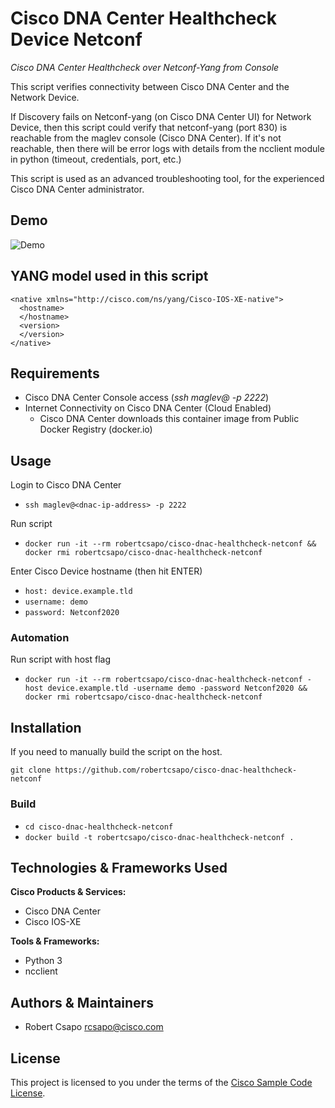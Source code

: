 # Cisco DNA Center Healthcheck Device Netconf

*Cisco DNA Center Healthcheck over Netconf-Yang from Console*

This script verifies connectivity between Cisco DNA Center and the Network Device.
 
If Discovery fails on Netconf-yang (on Cisco DNA Center UI) for Network Device, then this script could verify that netconf-yang (port 830) is reachable from the maglev console (Cisco DNA Center).
If it's not reachable, then there will be error logs with details from the ncclient module in python (timeout, credentials, port, etc.)
 
This script is used as an advanced troubleshooting tool, for the experienced Cisco DNA Center administrator.

## Demo

![Demo](./demo.gif)

## YANG model used in this script
```
<native xmlns="http://cisco.com/ns/yang/Cisco-IOS-XE-native">
  <hostname>
  </hostname>
  <version>
  </version>
</native>
```

## Requirements

* Cisco DNA Center Console access (_ssh maglev@<dnac-ip-address> -p 2222_)
* Internet Connectivity on Cisco DNA Center (Cloud Enabled)
  - Cisco DNA Center downloads this container image from Public Docker Registry (docker.io)



## Usage

Login to Cisco DNA Center
* ```ssh maglev@<dnac-ip-address> -p 2222```

Run script
* ```docker run -it --rm robertcsapo/cisco-dnac-healthcheck-netconf && docker rmi robertcsapo/cisco-dnac-healthcheck-netconf```

Enter Cisco Device hostname (then hit ENTER)
* ```host: device.example.tld```
* ```username: demo```
* ```password: Netconf2020```

### Automation

Run script with host flag
* ```docker run -it --rm robertcsapo/cisco-dnac-healthcheck-netconf -host device.example.tld -username demo -password Netconf2020 && docker rmi robertcsapo/cisco-dnac-healthcheck-netconf```

## Installation

If you need to manually build the script on the host.   
```
git clone https://github.com/robertcsapo/cisco-dnac-healthcheck-netconf
```

### Build
* ```cd cisco-dnac-healthcheck-netconf```
* ```docker build -t robertcsapo/cisco-dnac-healthcheck-netconf .```

## Technologies & Frameworks Used

**Cisco Products & Services:**

- Cisco DNA Center
- Cisco IOS-XE

**Tools & Frameworks:**

- Python 3
- ncclient

## Authors & Maintainers

- Robert Csapo <rcsapo@cisco.com>

## License

This project is licensed to you under the terms of the [Cisco Sample
Code License](./LICENSE).
